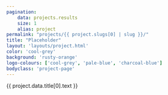 ```yaml
---
pagination:
    data: projects.results
    size: 1
    alias: project
permalink: "projects/{{ project.slugs[0] | slug }}/"
title: "Placeholder"
layout: 'layouts/project.html'
color: 'cool-grey'
background: 'rusty-orange'
logo-colours: ['cool-grey', 'pale-blue', 'charcoal-blue']
bodyclass: 'project-page'
---
```

{{ project.data.title[0].text }}